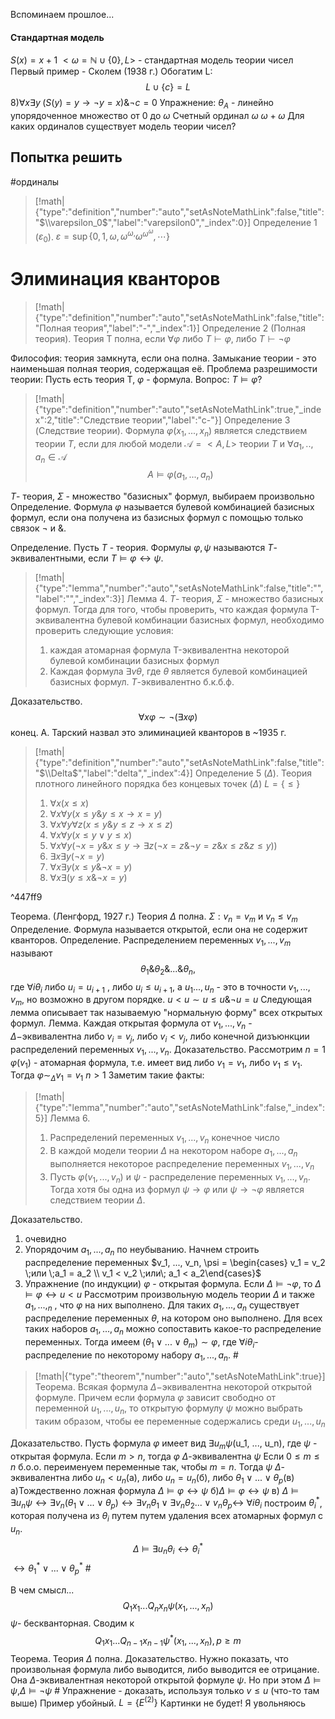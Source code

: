 Вспоминаем прошлое...
#### Стандартная модель
$S(x) = x+1$
$<\omega = \mathbb{N}\cup \{0\}, L>$ - стандартная модель теории чисел 
Первый пример - Сколем (1938 г.)
Обогатим L:
$$L\cup \{c\} = L$$
$8) \forall x\exists y \;(S(y) = y\to \neg y = x) \& \neg c = 0$
Упражнение: $\theta_A$ - линейно упорядоченное множество от 0 до $\omega$ 
Счетный ординал $\omega$
$\omega + \omega$ 
Для каких ординалов существует модель теории чисел?
## Попытка решить
#ординалы
> [!math|{"type":"definition","number":"auto","setAsNoteMathLink":false,"title":"$\\varepsilon_0$","label":"varepsilon0","_index":0}] Определение 1 ($\varepsilon_0$).
>$\varepsilon = \sup \{0, 1, \omega, \omega^{\omega,} \omega^{\omega^{\omega}}, \cdots\}$
# Элиминация кванторов

> [!math|{"type":"definition","number":"auto","setAsNoteMathLink":false,"title":"Полная теория","label":"-","_index":1}] Определение 2 (Полная теория).
> Теория T полна, если $\forall \varphi$ либо $T\vdash\varphi$, либо $T\vdash\neg\varphi$

Философия: теория замкнута, если она полна.
Замыкание теории - это наименьшая полная теория, содержащая её.
Проблема разрешимости теории:
Пусть есть теория T, $\varphi$ - формула. Вопрос: $T\vDash \varphi$?
> [!math|{"type":"definition","number":"auto","setAsNoteMathLink":true,"_index":2,"title":"Cледствие теории","label":"c-"}] Определение 3 (Cледствие теории).
> Формула $\varphi(x_1, ..., x_n)$ является следствием теории $T$, если для любой модели $\mathscr A = <A, L>$ теории $T$ и $\forall a_1, .., a_n\in \mathscr A$ 
> $$A\vDash \varphi (a_1, ..., a_n)$$

$T$- теория, $\Sigma$ - множество "базисных" формул, выбираем произвольно
Определение. Формула $\varphi$ называется булевой комбинацией базисных формул, если она получена из базисных формул с помощью только связок $\neg$ и $\&$.

Определение. Пусть $T$ - теория. Формулы $\varphi, \psi$ называются $T$-эквивалентными, если $T\vDash \varphi \leftrightarrow \psi$.
> [!math|{"type":"lemma","number":"auto","setAsNoteMathLink":false,"title":"","label":"","_index":3}] Лемма 4.
> $T$- теория, $\Sigma$ - множество базисных формул. Тогда для того, чтобы проверить, что каждая формула T-эквивалентна булевой комбинации базисных формул, необходимо проверить следующие условия:
> 1) каждая атомарная формула T-эквивалентна некоторой булевой комбинации базисных формул
> 2) Каждая формула $\exists v\theta$, где $\theta$ является булевой комбинацией базисных формул. $T$-эквивалентно б.к.б.ф.

Доказательство.
$$\forall x \varphi \sim \neg (\exists x\varphi)$$
конец.
А. Тарский назвал это элиминацией кванторов в ~1935 г.
> [!math|{"type":"definition","number":"auto","setAsNoteMathLink":false,"title":"$\\Delta$","label":"delta","_index":4}] Определение 5 ($\Delta$).
>  Теория плотного линейного порядка без концевых точек ($\Delta$)
> $L = \{\le\}$
> 1) $\forall x (x\le x)$
> 2) $\forall x \forall y (x\le y \& y\le x \to x = y)$
> 3) $\forall x\forall y \forall z (x\le y \& y \le z\to x \le z)$
> 4) $\forall x\forall y(x\le y \vee y \le x)$
> 5) $\forall x\forall y (\neg x = y \& x \le y \to \exists z (\neg x = z\& \neg y = z \& x \le z \& z \le y))$
> 6) $\exists x \exists y (\neg x = y)$
> 7) $\forall x\exists y (x \le y \& \neg x=y)$
> 8) $\forall x\exists (y\le x \& \neg x = y)$
>  

^447ff9



Теорема. (Ленгфорд, 1927 г.) Теория $\Delta$ полна.
$\Sigma: v_n = v_m$ и $v_n\le v_m$
Определение. Формула называется открытой, если она не содержит кванторов.
Определение. Распределением переменных $v_1, ..., v_m$ называют 
$$\theta_1 \& \theta_2 \& ... \& \theta_n,$$
где $\forall i \theta_i$ либо $u_i = u_{i+1}$ , либо $u_i\le u_{i+1}$, а $u_1..., u_n$ - это в точности $v_1, ..., v_m$, но возможно в другом порядке.
$u < u \sim u \le u \& \neg u = u$
Следующая лемма описывает так называемую "нормальную форму" всех открытых формул.
Лемма. Каждая открытая формула от $v_1, ..., v_n$ - $\Delta-$эквивалентна либо $v_i = v_j,$ либо $v_i<v_j$, либо конечной дизъюнкции распределений переменных $v_1, ..., v_n$.
Доказательство. Рассмотрим $n = 1$
$\varphi(v_1)$ - атомарная формула, т.е. имеет вид либо $v_1 = v_1$, либо $v_1\le v_1$. Тогда $\varphi\sim_\Delta v_1 = v_1$
$n>1$
Заметим такие факты:
> [!math|{"type":"lemma","number":"auto","setAsNoteMathLink":false,"_index":5}] Лемма 6.
> 1) Распределений переменных $v_1, ..., v_n$ конечное число
> 2) В каждой модели теории $\Delta$ на некотором наборе $a_1, ..., a_n$ выполняется некоторое распределение переменных $v_1, ..., v_n$
> 3) Пусть $\varphi(v_1, ..., v_n)$ и $\psi$ - распределение переменных $v_1, ..., v_n$. Тогда хотя бы одна из формул $\psi \to \varphi$ или $\psi \to \neg \varphi$ является следствием теории $\Delta$.

Доказательство.
1) очевидно
2) Упорядочим $a_1, ..., a_n$ по неубыванию. Начнем строить распределение переменных $v_1, ..., v_n, \psi = \begin{cases} v_1 = v_2 \;или \;a_1 = a_2 \\ v_1 < v_2 \;или\; a_1 < a_2\end{cases}$
3) Упражнение (по индукции)
$\varphi$ - открытая формула. Если $\Delta\vDash \neg \varphi$, то $\Delta \vDash \varphi \leftrightarrow u < u$
Рассмотрим произвольную модель теории $\Delta$ и также $a_1, ..., _n$ , что $\varphi$ на них выполнено. Для таких $a_1, ..., a_n$ существует распределение переменных $\theta$, на котором оно выполнено. Для всех таких наборов $a_1, ..., a_n$ можно сопоставить какое-то распределение переменных. Тогда имеем $(\theta_1 \vee ... \vee \theta_m)\sim \varphi$, где $\forall i \theta_i$- распределение по некоторому набору $a_1, ..., a_n$. #
> [!math|{"type":"theorem","number":"auto","setAsNoteMathLink":true}] Теорема.
> Всякая формула $\Delta-$эквивалентна некоторой открытой формуле. Причем если формула $\varphi$ зависит свободно от переменной $u_1, ..., u_n$, то открытую формулу $\psi$ можно выбрать таким образом, чтобы ее переменные содержались среди $u_1, ..., u_n$

Доказательство.
Пусть формула $\varphi$ имеет вид $\exists u_m \psi$(u_1, ..., u_n), где $\psi$ - открытая формула. 
Если $m> n$, тогда $\varphi$ $\Delta$-эквивалентна $\psi$
Если $0\le m \le n$ б.о.о. переименуем переменные так, чтобы $m=n$.
Тогда $\psi$ $\Delta$-эквивалентна либо $u_n<u_n$(а), либо $u_n=u_n$(б), либо $\theta_1 \vee ... \vee \theta_p$(в)
а)Тождественно ложная формула $\Delta \vDash \varphi \leftrightarrow \psi$
б)$\Delta \vDash \varphi \leftrightarrow \psi$
в)
$\Delta \vDash \exists u_n\psi \leftrightarrow \exists v_n(\theta_1 \vee ... \vee \theta_p)\leftrightarrow\exists v_n\theta_1 \vee \exists v_n \theta_2 ... \vee v_n \theta_p \leftrightarrow$ 
$\forall i \theta_i$ построим $\theta_i^*$, которая получена из $\theta_i$ путем путем удаления всех атомарных формул с $u_n$.
$$\Delta \vDash \exists u_n \theta_i \leftrightarrow \theta_i^*$$
$\leftrightarrow \theta_1^*\vee ... \vee \theta_p^{*}$ #

В чем смысл...
$$Q_1x_1...Q_nx_n \psi(x_1, ..., x_n)$$
$\psi$- бескванторная.
Сводим к $$Q_1x_1...Q_{n-1}x_{n-1} \psi^*(x_1, ..., x_n), p\ge m$$
Теорема. Теория $\Delta$ полна.
Доказательство. Нужно показать, что произвольная формула либо выводится, либо выводится ее отрицание.
Она $\Delta$-эквивалентная некоторой открытой формуле $\psi$. Но при этом $\Delta \vDash \psi$,$\Delta \vDash \neg \psi$ #
Упражнение - доказать, используя только $v \le u$ (что-то там выше)
Пример убойный.
$L = \{E^{(2)}\}$ 
Картинки не будет! Я увольняюсь
